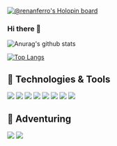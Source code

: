 [![@renanferro's Holopin board](https://holopin.io/api/user/board?user=renanferro)](https://holopin.io/@renanferro)


### Hi there 👋

<!--
**ferrorenan/ferrorenan** is a ✨ _special_ ✨ repository because its `README.md` (this file) appears on your GitHub profile.

Here are some ideas to get you started:

- 🔭 I’m currently working on ...
- 🌱 I’m currently learning ...
- 👯 I’m looking to collaborate on ...
- 🤔 I’m looking for help with ...
- 💬 Ask me about ...
- 📫 How to reach me: ...
- 😄 Pronouns: ...
- ⚡ Fun fact: ...
-->

![Anurag's github stats](https://github-readme-stats.vercel.app/api?username=ferrorenan&show_icons=true&theme=radical)


[![Top Langs](https://github-readme-stats.vercel.app/api/top-langs/?username=ferrorenan&layout=compact)](https://github.com/anuraghazra/github-readme-stats)

## 🔧 Technologies & Tools
![](https://img.shields.io/badge/Editor-WebStorm-informational?style=flat&logo=webstorm&logoColor=14b9ff&color=14b9ff)
![](https://img.shields.io/badge/Editor-Visual_Studio_Code-informational?style=flat&logo=visual-studio-code&logoColor=0088ff&color=0088ff)
![](https://img.shields.io/badge/Tools-GIT-informational?style=flat&logo=git&logoColor=e34f26&color=e34f26)
![](https://img.shields.io/badge/Code-SASS-informational?style=flat&logo=sass&logoColor=fb5bc5&color=fb5bc5)
![](https://img.shields.io/badge/Code-HTML5-informational?style=flat&logo=html5&logoColor=e34f26&color=e34f26)
![](https://img.shields.io/badge/Code-CSS3-informational?style=flat&logo=css3&logoColor=f43059&color=f43059)
![](https://img.shields.io/badge/Code-JavaScript-informational?style=flat&logo=JavaScript&logoColor=f7df1e&color=f7df1e)
![](https://img.shields.io/badge/Code-jQuery-informational?style=flat&logo=jQuery&logoColor=0769AD&color=0769AD)


## 🔧 Adventuring
![](https://img.shields.io/badge/Code-Angular-informational?style=flat&logo=angular&logoColor=fc0000&color=fc0000)
![](https://img.shields.io/badge/Code-Typescript-informational?style=flat&logo=typescript&logoColor=2E79C7&color=2E79C7)

<!--START_SECTION:waka-->
<!--END_SECTION:waka-->

